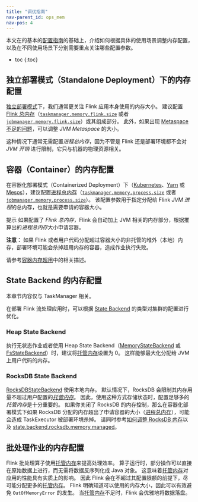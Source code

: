 ```yaml
---
title: "调优指南"
nav-parent_id: ops_mem
nav-pos: 4
---
```

<!--
Licensed to the Apache Software Foundation (ASF) under one
or more contributor license agreements.  See the NOTICE file
distributed with this work for additional information
regarding copyright ownership.  The ASF licenses this file
to you under the Apache License, Version 2.0 (the
"License"); you may not use this file except in compliance
with the License.  You may obtain a copy of the License at

  http://www.apache.org/licenses/LICENSE-2.0

Unless required by applicable law or agreed to in writing,
software distributed under the License is distributed on an
"AS IS" BASIS, WITHOUT WARRANTIES OR CONDITIONS OF ANY
KIND, either express or implied.  See the License for the
specific language governing permissions and limitations
under the License.
-->

本文在的基本的[配置指南](mem_setup.html)的基础上，介绍如何根据具体的使用场景调整内存配置，以及在不同使用场景下分别需要重点关注哪些配置参数。

* toc
{:toc}

<a name="configure-memory-for-standalone-deployment" />

## 独立部署模式（Standalone Deployment）下的内存配置

[独立部署模式](../deployment/cluster_setup.html)下，我们通常更关注 Flink 应用本身使用的内存大小。
建议配置 [Flink 总内存](mem_setup.html#configure-total-memory)（[`taskmanager.memory.flink.size`](../config.html#taskmanager-memory-flink-size) 或者 [`jobmanager.memory.flink.size`](../config.html#jobmanager-memory-flink-size.html)）或其组成部分。
此外，如果出现 [Metaspace 不足的问题](mem_trouble.html#outofmemoryerror-metaspace)，可以调整 *JVM Metaspace* 的大小。

这种情况下通常无需配置*进程总内存*，因为不管是 Flink 还是部署环境都不会对 *JVM 开销* 进行限制，它只与机器的物理资源相关。

<a name="configure-memory-for-containers" />

## 容器（Container）的内存配置

在容器化部署模式（Containerized Deployment）下（[Kubernetes](../deployment/kubernetes.html)、[Yarn](../deployment/yarn_setup.html) 或 [Mesos](../deployment/mesos.html)），建议配置[进程总内存](mem_setup.html#configure-total-memory)（[`taskmanager.memory.process.size`](../config.html#taskmanager-memory-process-size) 或者 [`jobmanager.memory.process.size`](../config.html#jobmanager-memory-process-size)）。
该配置参数用于指定分配给 Flink *JVM 进程*的总内存，也就是需要申请的容器大小。

<span class="label label-info">提示</span>
如果配置了 *Flink 总内存*，Flink 会自动加上 JVM 相关的内存部分，根据推算出的*进程总内存*大小申请容器。

<div class="alert alert-warning">
  <strong>注意：</strong> 如果 Flink 或者用户代码分配超过容器大小的非托管的堆外（本地）内存，部署环境可能会杀掉超用内存的容器，造成作业执行失败。
</div>

请参考[容器内存超用](mem_trouble.html#container-memory-exceeded)中的相关描述。

<a name="configure-memory-for-state-backends" />

## State Backend 的内存配置

本章节内容仅与 TaskManager 相关。

在部署 Flink 流处理应用时，可以根据 [State Backend](../state/state_backends.html) 的类型对集群的配置进行优化。

### Heap State Backend

执行无状态作业或者使用 Heap State Backend（[MemoryStateBackend](../state/state_backends.html#memorystatebackend)
或 [FsStateBackend](../state/state_backends.html#fsstatebackend)）时，建议将[托管内存](mem_setup_tm.html#managed-memory)设置为 0。
这样能够最大化分配给 JVM 上用户代码的内存。

### RocksDB State Backend

[RocksDBStateBackend](../state/state_backends.html#rocksdbstatebackend) 使用本地内存。
默认情况下，RocksDB 会限制其内存用量不超过用户配置的[*托管内存*](mem_setup_tm.html#managed-memory)。
因此，使用这种方式存储状态时，配置足够多的*托管内存*是十分重要的。
如果你关闭了 RocksDB 的内存控制，那么在容器化部署模式下如果 RocksDB 分配的内存超出了申请容器的大小（[进程总内存](mem_setup.html#configure-total-memory)），可能会造成 TaskExecutor 被部署环境杀掉。
请同时参考[如何调整 RocksDB 内存](../state/large_state_tuning.html#tuning-rocksdb-memory)以及 [state.backend.rocksdb.memory.managed](../config.html#state-backend-rocksdb-memory-managed)。

<a name="configure-memory-for-batch-jobs" />

## 批处理作业的内存配置

Flink 批处理算子使用[托管内存](../memory/mem_setup_tm.html#managed-memory)来提高处理效率。
算子运行时，部分操作可以直接在原始数据上进行，而无需将数据反序列化成 Java 对象。
这意味着[托管内存](../memory/mem_setup_tm.html#managed-memory)对应用的性能具有实质上的影响。
因此 Flink 会在不超过其配置限额的前提下，尽可能分配更多的[托管内存](../memory/mem_setup_tm.html#managed-memory)。
Flink 明确知道可以使用的内存大小，因此可以有效避免 `OutOfMemoryError` 的发生。
当[托管内存](../memory/mem_setup_tm.html#managed-memory)不足时，Flink 会优雅地将数据落盘。

